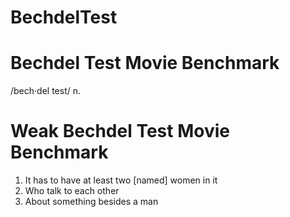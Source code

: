 # BechdelTest
# Bechdel Test Movie Benchmark
/bech·del test/ n.
# Weak Bechdel Test Movie Benchmark
1. It has to have at least two [named] women in it
2. Who talk to each other
3. About something besides a man

